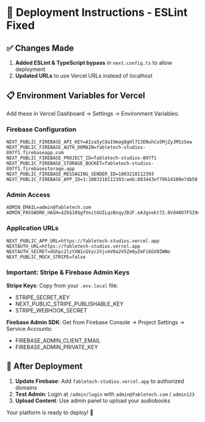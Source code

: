 # 🚀 Deployment Instructions - ESLint Fixed

## ✅ Changes Made

1. **Added ESLint & TypeScript bypass** in `next.config.ts` to allow deployment
2. **Updated URLs** to use Vercel URLs instead of localhost

## 📋 Environment Variables for Vercel

Add these in Vercel Dashboard → Settings → Environment Variables:

### Firebase Configuration
```
NEXT_PUBLIC_FIREBASE_API_KEY=AIzaSyC8aI9mag8gHl7I3ENuhCo5MjZyJMSzSew
NEXT_PUBLIC_FIREBASE_AUTH_DOMAIN=fabletech-studios-897f1.firebaseapp.com
NEXT_PUBLIC_FIREBASE_PROJECT_ID=fabletech-studios-897f1
NEXT_PUBLIC_FIREBASE_STORAGE_BUCKET=fabletech-studios-897f1.firebasestorage.app
NEXT_PUBLIC_FIREBASE_MESSAGING_SENDER_ID=1003218112393
NEXT_PUBLIC_FIREBASE_APP_ID=1:1003218112393:web:883443ef79614180e7db58
```

### Admin Access
```
ADMIN_EMAIL=admin@fabletech.com
ADMIN_PASSWORD_HASH=$2b$10$gfVeitGUILqsBnqyJDJF.eAJgsekt72.8Vd40O7FSI94hWCOFbkma
```

### Application URLs
```
NEXT_PUBLIC_APP_URL=https://fabletech-studios.vercel.app
NEXTAUTH_URL=https://fabletech-studios.vercel.app
NEXTAUTH_SECRET=dGhpc2lzYXN1cGVyc2VjcmV0a2V5Zm9yZmFibGV0ZWNo
NEXT_PUBLIC_MOCK_STRIPE=false
```

### Important: Stripe & Firebase Admin Keys

**Stripe Keys**: Copy from your `.env.local` file:
- STRIPE_SECRET_KEY
- NEXT_PUBLIC_STRIPE_PUBLISHABLE_KEY
- STRIPE_WEBHOOK_SECRET

**Firebase Admin SDK**: Get from Firebase Console → Project Settings → Service Accounts:
- FIREBASE_ADMIN_CLIENT_EMAIL
- FIREBASE_ADMIN_PRIVATE_KEY

## 🎯 After Deployment

1. **Update Firebase**: Add `fabletech-studios.vercel.app` to authorized domains
2. **Test Admin**: Login at `/admin/login` with `admin@fabletech.com` / `admin123`
3. **Upload Content**: Use admin panel to upload your audiobooks

Your platform is ready to deploy! 🎉
